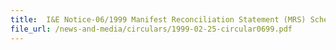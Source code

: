 ```yaml
---
title:  I&E Notice-06/1999 Manifest Reconciliation Statement (MRS) Scheme For Sea Shipments Via Internet
file_url: /news-and-media/circulars/1999-02-25-circular0699.pdf
---
```

